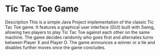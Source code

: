 # Tic Tac Toe Game
Description
This is a simple Java Project implementation of the classic Tic Tac Toe game. It features a graphical user interface (GUI) built with Swing, allowing two players to play Tic Tac Toe against each other on the same machine. The game decides randomly who goes first and alternates turns between Player X and Player O. The game announces a winner or a tie and disables further moves once the game concludes.
